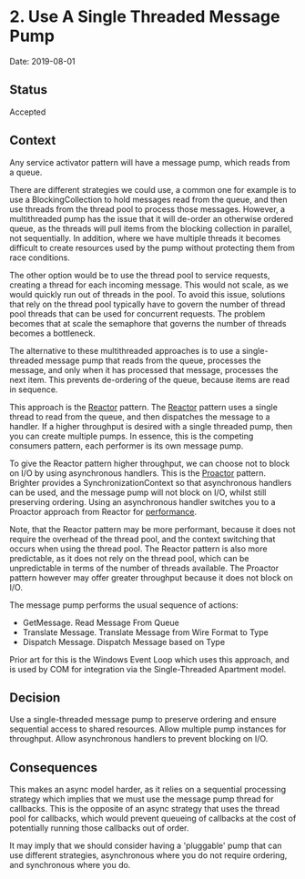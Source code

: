 # 2. Use A Single Threaded Message Pump

Date: 2019-08-01

## Status

Accepted

## Context

Any service activator pattern will have a message pump, which reads from a queue.

There are different strategies we could use, a common one for example is to use a BlockingCollection to hold messages read from the queue, and then use threads from the thread pool to process those messages. However, a multithreaded pump has the issue that it will de-order an otherwise ordered queue, as the threads will pull items from the blocking collection in parallel, not sequentially. In addition, where we have multiple threads it becomes difficult to create resources used by the pump without protecting them from race conditions.

The other option would be to use the thread pool to service requests, creating a thread for each incoming message. This would not scale, as we would quickly run out of threads in the pool. To avoid this issue, solutions that rely on the thread pool typically have to govern the number of thread pool threads that can be used for concurrent requests. The problem becomes that at scale the semaphore that governs the number of threads becomes a bottleneck.

The alternative to these multithreaded approaches is to use a single-threaded message pump that reads from the queue, processes the message, and only when it has processed that message, processes the next item. This prevents de-ordering of the queue, because items are read in sequence.

This approach is the [Reactor](https://en.wikipedia.org/wiki/Reactor_pattern) pattern. The [Reactor](http://reactors.io/tutorialdocs//reactors/why-reactors/index.html) pattern uses a single thread to read from the queue, and then dispatches the message to a handler. If a higher throughput is desired with a single threaded pump, then you can create multiple pumps. In essence, this is the competing consumers pattern, each performer is its own message pump. 

To give the Reactor pattern higher throughput, we can choose not to block on I/O by using asynchronous handlers. This is the [Proactor](https://en.wikipedia.org/wiki/Proactor_pattern) pattern. Brighter provides a SynchronizationContext so that asynchronous handlers can be used, and the message pump will not block on I/O, whilst still preserving ordering. Using an asynchronous handler switches you to a Proactor approach from Reactor for [performance](https://www.artima.com/articles/comparing-two-high-performance-io-design-patterns#part2).

Note, that the Reactor pattern may be more performant, because it does not require the overhead of the thread pool, and the context switching that occurs when using the thread pool. The Reactor pattern is also more predictable, as it does not rely on the thread pool, which can be unpredictable in terms of the number of threads available. The Proactor pattern however may offer greater throughput because it does not block on I/O.

The message pump performs the usual sequence of actions:

- GetMessage. Read Message From Queue
- Translate Message. Translate Message from Wire Format to Type
- Dispatch Message. Dispatch Message based on Type

 Prior art for this is the Windows Event Loop which uses this approach, and is used by COM for integration via the Single-Threaded Apartment model.

## Decision

Use a single-threaded message pump to preserve ordering and ensure sequential access to shared resources. Allow multiple pump instances for throughput. Allow asynchronous handlers to prevent blocking on I/O.

## Consequences

This makes an async model harder, as it relies on a sequential processing strategy which implies that we must use the message pump thread for callbacks. This is the opposite of an async strategy that uses the thread pool for callbacks, which would prevent queueing of callbacks at the cost of potentially running those callbacks out of order.

It may imply that we should consider having a 'pluggable' pump that can use different strategies, asynchronous where you do not require ordering, and synchronous where you do.
